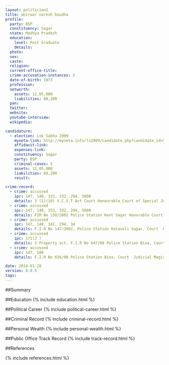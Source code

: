 ```yaml
---
layout: politician2
title: ahirwar naresh boudha
profile: 
  party: BSP
  constituency: Sagar
  state: Madhya Pradesh
  education: 
    level: Post Graduate
    details: 
  photo: 
  sex: 
  caste: 
  religion: 
  current-office-title: 
  crime-accusation-instances: 5
  date-of-birth: 1973
  profession: 
  networth: 
    assets: 12,05,000
    liabilities: 80,200
  pan: 
  twitter: 
  website: 
  youtube-interview: 
  wikipedia: 

candidature: 
  - election: Lok Sabha 2009
    myneta-link: http://myneta.info/ls2009/candidate.php?candidate_id=5147
    affidavit-link: 
    expenses-link: 
    constituency: Sagar 
    party: BSP
    criminal-cases: 5
    assets: 12,05,000
    liabilities: 80,200
    result:  

crime-record: 
  - crime: accussed
    ipc: 147, 148, 153, 332, 294, 506B
    details: 3 (1)(10) S.C.S.T Act Court Honourable Court of Special Judge,FIR 189/2002, Police Station Kent Sagar 
  - crime: accussed
    ipc: 147, 148, 153, 332, 294, 506B
    details: FIR No 138/2002 Police Station Kent Sagar Honorable Court First Class Magistrate Sagar 
  - crime: accussed
    ipc: 147, 148, 341, 294, 34
    details: F.I.R No 147/2002, Police Station Kotavali Sagar, Court  Court First Class Magistrate Sagar 
  - crime: accussed
    ipc: 171(J )
    details: 3 Property act, F.I.R No 647/08 Police Station Bina, Court Judicial Magistrate Fist Class 
  - crime: accussed
    ipc: 147, 188
    details: F.I.R No 656/08 Police Station Bina, Court  Judicial Magistrate Fist Class 

date: 2014-01-28
version: 0.0.5
tags: 
---
```

##Summary


##Education
{% include education.html %}


##Political Career
{% include political-career.html %}


##Criminal Record
{% include criminal-record.html %}


##Personal Wealth
{% include personal-wealth.html %}


##Public Office Track Record
{% include track-record.html %}


##References


{% include references.html %}